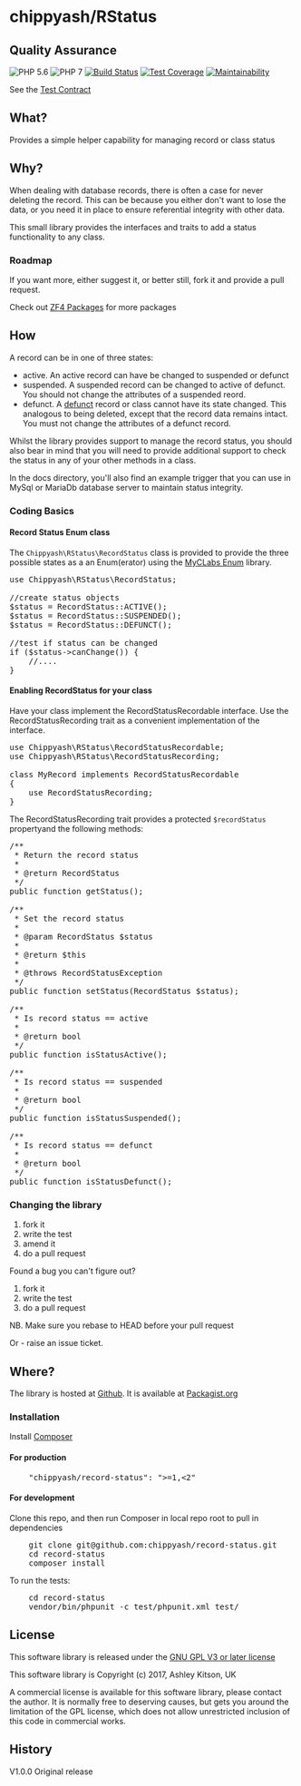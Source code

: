 # chippyash/RStatus

## Quality Assurance

![PHP 5.6](https://img.shields.io/badge/PHP-5.6-blue.svg)
![PHP 7](https://img.shields.io/badge/PHP-7-blue.svg)
[![Build Status](https://travis-ci.org/chippyash/record-status.svg)](https://travis-ci.org/chippyash/record-status)
[![Test Coverage](https://api.codeclimate.com/v1/badges/aa01ddd5d0f3ccd0e137/test_coverage)](https://codeclimate.com/github/chippyash/record-status/test_coverage)
[![Maintainability](https://api.codeclimate.com/v1/badges/aa01ddd5d0f3ccd0e137/maintainability)](https://codeclimate.com/github/chippyash/record-status/maintainability)

See the [Test Contract](https://github.com/chippyash/record-status/blob/master/docs/Test-Contract.md)

## What?

Provides a simple helper capability for managing record or class status

## Why?

When dealing with database records, there is often a case for never deleting the record.
This can be because you either don't want to lose the data, or you need it in place
to ensure referential integrity with other data.

This small library provides the interfaces and traits to add a status functionality
to any class.
   
### Roadmap
   
If you want more, either suggest it, or better still, fork it and provide a pull request.

Check out [ZF4 Packages](http://zf4.biz/packages?utm_source=github&utm_medium=web&utm_campaign=blinks&utm_content=record-status) for more packages

## How

A record can be in one of three states:

- active. An active record can have be changed to suspended or defunct 
- suspended. A suspended record can be changed to active of defunct.  You should not 
change the attributes of a suspended reord.
- defunct. A [defunct](https://www.google.co.uk/search?q=dictionary+defunct&oq=dictionary+defunct&aqs=chrome..69i57j0.6782j1j7&sourceid=chrome&ie=UTF-8)
record or class cannot have its state changed.  This analogous to being deleted, except that the record
data remains intact. You must not change the attributes of a defunct record.

Whilst the library provides support to manage the record status, you should also bear
in mind that you will need to provide additional support to check the status in any
of your other methods in a class.

In the docs directory, you'll also find an example trigger that you can use in MySql 
or MariaDb database server to maintain status integrity.

### Coding Basics

#### Record Status Enum class

The `Chippyash\RStatus\RecordStatus` class is provided to provide the three possible
states as a an Enum(erator) using the [MyCLabs Enum](https://github.com/myclabs/php-enum) 
library.

<pre>
use Chippyash\RStatus\RecordStatus;

//create status objects
$status = RecordStatus::ACTIVE();
$status = RecordStatus::SUSPENDED();
$status = RecordStatus::DEFUNCT();

//test if status can be changed
if ($status->canChange()) {
	//....
}
</pre>

#### Enabling RecordStatus for your class

Have your class implement the RecordStatusRecordable interface.  Use the 
RecordStatusRecording trait as a convenient implementation of the interface.

<pre>
use Chippyash\RStatus\RecordStatusRecordable;
use Chippyash\RStatus\RecordStatusRecording;

class MyRecord implements RecordStatusRecordable
{
	use RecordStatusRecording;
}
</pre>

The RecordStatusRecording trait provides a protected `$recordStatus` propertyand the
following methods:

<pre>
/**
 * Return the record status
 *
 * @return RecordStatus
 */
public function getStatus();

/**
 * Set the record status
 *
 * @param RecordStatus $status
 *
 * @return $this
 *
 * @throws RecordStatusException
 */
public function setStatus(RecordStatus $status);

/**
 * Is record status == active
 *
 * @return bool
 */
public function isStatusActive();

/**
 * Is record status == suspended
 *
 * @return bool
 */
public function isStatusSuspended();

/**
 * Is record status == defunct
 *
 * @return bool
 */
public function isStatusDefunct();
</pre>

### Changing the library

1.  fork it
2.  write the test
3.  amend it
4.  do a pull request

Found a bug you can't figure out?

1.  fork it
2.  write the test
3.  do a pull request

NB. Make sure you rebase to HEAD before your pull request

Or - raise an issue ticket.

## Where?

The library is hosted at [Github](https://github.com/chippyash/record-status). It is
available at [Packagist.org](https://packagist.org/packages/chippyash/record-status)

### Installation

Install [Composer](https://getcomposer.org/)

#### For production

<pre>
    "chippyash/record-status": ">=1,<2"
</pre>

#### For development

Clone this repo, and then run Composer in local repo root to pull in dependencies

<pre>
    git clone git@github.com:chippyash/record-status.git
    cd record-status
    composer install
</pre>

To run the tests:

<pre>
    cd record-status
    vendor/bin/phpunit -c test/phpunit.xml test/
</pre>

## License

This software library is released under the [GNU GPL V3 or later license](http://www.gnu.org/copyleft/gpl.html)

This software library is Copyright (c) 2017, Ashley Kitson, UK

A commercial license is available for this software library, please contact the author. 
It is normally free to deserving causes, but gets you around the limitation of the GPL
license, which does not allow unrestricted inclusion of this code in commercial works.

## History

V1.0.0 Original release
